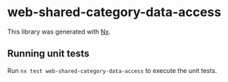 # web-shared-category-data-access

This library was generated with [Nx](https://nx.dev).

## Running unit tests

Run `nx test web-shared-category-data-access` to execute the unit tests.
